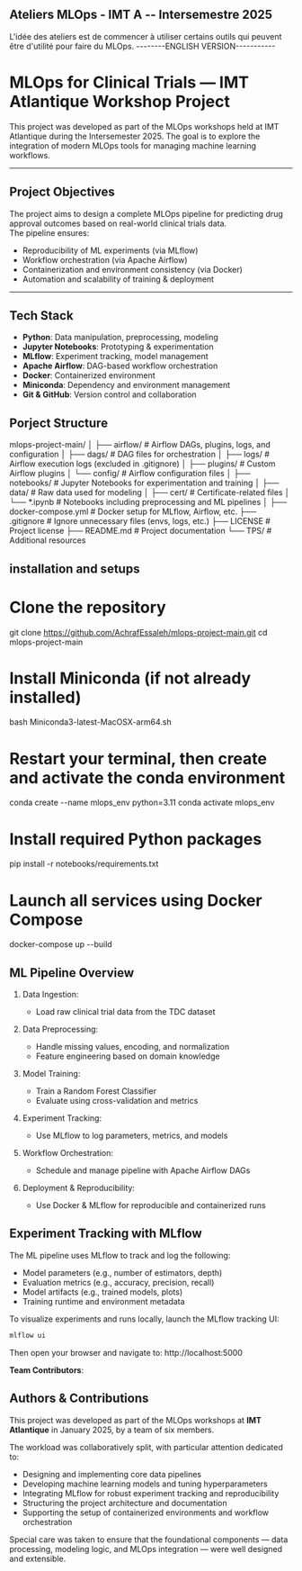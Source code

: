 ## Ateliers MLOps - IMT A -- Intersemestre 2025

L'idée des ateliers est de commencer à utiliser certains outils qui peuvent être d'utilité pour faire du MLOps.
--------ENGLISH VERSION-----------
# MLOps for Clinical Trials — IMT Atlantique Workshop Project

This project was developed as part of the MLOps workshops held at IMT Atlantique during the Intersemester 2025. The goal is to explore the integration of modern MLOps tools for managing machine learning workflows.

-------------------------
##  Project Objectives

The project aims to design a complete MLOps pipeline for predicting drug approval outcomes based on real-world clinical trials data.  
The pipeline ensures:

- Reproducibility of ML experiments (via MLflow)
- Workflow orchestration (via Apache Airflow)
- Containerization and environment consistency (via Docker)
- Automation and scalability of training & deployment

---

##  Tech Stack

- **Python**: Data manipulation, preprocessing, modeling
- **Jupyter Notebooks**: Prototyping & experimentation
- **MLflow**: Experiment tracking, model management
- **Apache Airflow**: DAG-based workflow orchestration
- **Docker**: Containerized environment
- **Miniconda**: Dependency and environment management
- **Git & GitHub**: Version control and collaboration

## Porject Structure 
mlops-project-main/
│
├── airflow/                    # Airflow DAGs, plugins, logs, and configuration
│   ├── dags/                  # DAG files for orchestration
│   ├── logs/                  # Airflow execution logs (excluded in .gitignore)
│   ├── plugins/               # Custom Airflow plugins
│   └── config/                # Airflow configuration files
│
├── notebooks/                 # Jupyter Notebooks for experimentation and training
│   ├── data/                 # Raw data used for modeling
│   ├── cert/                 # Certificate-related files
│   └── *.ipynb               # Notebooks including preprocessing and ML pipelines
│
├── docker-compose.yml         # Docker setup for MLflow, Airflow, etc.
├── .gitignore                 # Ignore unnecessary files (envs, logs, etc.)
├── LICENSE                    # Project license
├── README.md                  # Project documentation
└── TPS/                       # Additional resources

## installation and setups 

# Clone the repository
git clone https://github.com/AchrafEssaleh/mlops-project-main.git
cd mlops-project-main

# Install Miniconda (if not already installed)
bash Miniconda3-latest-MacOSX-arm64.sh

# Restart your terminal, then create and activate the conda environment
conda create --name mlops_env python=3.11
conda activate mlops_env

# Install required Python packages
pip install -r notebooks/requirements.txt

# Launch all services using Docker Compose
docker-compose up --build

## ML Pipeline Overview

1. Data Ingestion:
   - Load raw clinical trial data from the TDC dataset

2. Data Preprocessing:
   - Handle missing values, encoding, and normalization
   - Feature engineering based on domain knowledge

3. Model Training:
   - Train a Random Forest Classifier
   - Evaluate using cross-validation and metrics

4. Experiment Tracking:
   - Use MLflow to log parameters, metrics, and models

5. Workflow Orchestration:
   - Schedule and manage pipeline with Apache Airflow DAGs

6. Deployment & Reproducibility:
   - Use Docker & MLflow for reproducible and containerized runs

## Experiment Tracking with MLflow

The ML pipeline uses MLflow to track and log the following:

- Model parameters (e.g., number of estimators, depth)
- Evaluation metrics (e.g., accuracy, precision, recall)
- Model artifacts (e.g., trained models, plots)
- Training runtime and environment metadata

To visualize experiments and runs locally, launch the MLflow tracking UI:

```bash
mlflow ui
```

Then open your browser and navigate to:
http://localhost:5000


**Team Contributors**:
## Authors & Contributions

This project was developed as part of the MLOps workshops at **IMT Atlantique** in January 2025, by a team of six members.

The workload was collaboratively split, with particular attention dedicated to:

- Designing and implementing core data pipelines  
- Developing machine learning models and tuning hyperparameters  
- Integrating MLflow for robust experiment tracking and reproducibility  
- Structuring the project architecture and documentation  
- Supporting the setup of containerized environments and workflow orchestration  

Special care was taken to ensure that the foundational components — data processing, modeling logic, and MLOps integration — were well designed and extensible.










